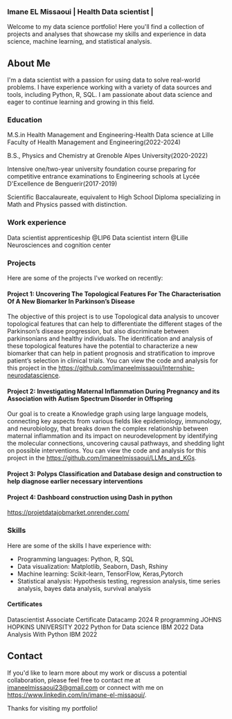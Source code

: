 ### Imane EL Missaoui  | Health Data scientist |

Welcome to my data science portfolio! Here you'll find a collection of projects and analyses that showcase my skills and experience in data science, machine learning, and statistical analysis.

## About Me 

I'm a data scientist with a passion for using data to solve real-world problems. I have experience working with a variety of data sources and tools, including Python, R, SQL. 
I am passionate about data science and eager to continue learning and growing in this field.

### Education
M.S.in Health Management and Engineering-Health Data science at Lille Faculty of Health Management and Engineering(2022-2024)

B.S., Physics and Chemistry at Grenoble Alpes University(2020-2022)

Intensive one/two-year university foundation course preparing for competitive entrance examinations to Engineering schools at Lycée D'Excellence de Benguerir(2017-2019) 

Scientific Baccalaureate, equivalent to High School Diploma specializing in Math and Physics passed with distinction. 

### Work experience

Data scientist apprenticeship @LIP6 
Data scientist intern @Lille Neurosciences and cognition center 


### Projects

Here are some of the projects I've worked on recently:

#### Project 1: Uncovering The Topological Features For The Characterisation Of A New Biomarker In Parkinson’s Disease

The objective of this project is to use Topological data analysis to uncover topological features that can help to differentiate the different stages of the Parkinson’s disease progression, but also discriminate between
parkinsonians and healthy individuals. The identification and analysis of these topological features have the potential to characterize a new biomarker that can help in patient prognosis and stratification to improve patient’s selection in clinical trials. You can view the code and analysis for this project in the https://github.com/imaneelmissaoui/Internship-neurodatascience.

#### Project 2: Investigating Maternal Inflammation During Pregnancy and its Association with Autism Spectrum Disorder in Offspring 
Our goal is to create a Knowledge graph using large language models, connecting key aspects from various fields like epidemiology, immunology, and neurobiology, that breaks down the complex
relationship between maternal inflammation and its impact on neurodevelopment by identifying the molecular connections, uncovering causal pathways, and shedding light on possible interventions.
You can view the code and analysis for this project in the https://github.com/imaneelmissaoui/LLMs_and_KGs.

#### Project 3: Polyps Classification and Database design and construction to help diagnose earlier necessary interventions


#### Project 4: Dashboard construction using Dash in python
https://projetdatajobmarket.onrender.com/ 

### Skills

Here are some of the skills I have experience with:

* Programming languages: Python, R, SQL
* Data visualization: Matplotlib, Seaborn, Dash, Rshiny
* Machine learning: Scikit-learn, TensorFlow, Keras,Pytorch 
* Statistical analysis: Hypothesis testing, regression analysis, time series analysis, bayes data analysis, survival analysis


#### Certificates 

Datascientist Associate Certificate  Datacamp 2024
R programming                        JOHNS HOPKINS UNIVERSITY 2022
Python for Data science              IBM   2022 
Data Analysis With Python            IBM   2022


## Contact

If you'd like to learn more about my work or discuss a potential collaboration, please feel free to contact me at imaneelmissaoui23@gmail.com or connect with me on https://www.linkedin.com/in/imane-el-missaoui/.

Thanks for visiting my portfolio!


